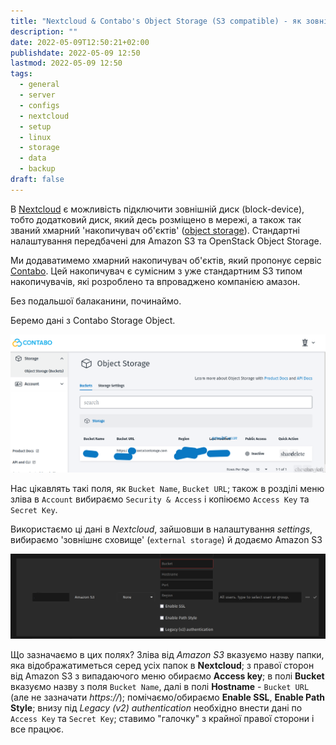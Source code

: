 ```yaml
---
title: "Nextcloud & Contabo's Object Storage (S3 compatible) - як зовнішній носій"
description: ""
date: 2022-05-09T12:50:21+02:00
publishdate: 2022-05-09 12:50
lastmod: 2022-05-09 12:50
tags:
  - general
  - server
  - configs
  - nextcloud
  - setup
  - linux
  - storage
  - data
  - backup
draft: false
---
```


В [Nextcloud](https://nextcloud.com/) є можливість підключити зовнішній диск (block-device), тобто додатковий диск, який десь розміщено в мережі, а також так званий хмарний 'накопичувач об'єктів' ([object storage](https://en.wikipedia.org/wiki/Object_storage)). Стандартні налаштування передбачені для Amazon S3 та OpenStack Object Storage.

Ми додаватимемо хмарний накопичувач об'єктів, який пропонує сервіс [Contabo](https://contabo.com). Цей накопичувач є сумісним з уже стандартним S3 типом накопичувачів, які розроблено та впроваджено компанією амазон.

Без подальшої балаканини, починаймо.

Беремо дані з Contabo Storage Object.

![](contabo.png)

Нас цікавлять такі поля, як `Bucket Name`, `Bucket URL`;  також в розділі меню зліва в `Account` вибираємо `Security & Access` і копіюємо `Access Key` та `Secret Key`.


Використаємо ці дані в _Nextcloud_, зайшовши в налаштування _settings_, вибираємо 'зовнішнє сховище' (`external storage`)  й додаємо Amazon S3

![](nextcloud.png) 

Що зазначаємо в цих полях? Зліва від _Amazon S3_ вказуємо назву папки, яка відображатиметься серед усіх папок в **Nextcloud**; з правої сторон від Amazon S3 з випадаючого меню обираємо **Access key**; в полі **Bucket** вказуємо назву з поля `Bucket Name`, далі в полі **Hostname** - `Bucket URL` (але не зазначати _https://_); помічаємо/обираємо **Enable SSL**, **Enable Path Style**;  внизу під _Legacy (v2) authentication_ необхідно внести дані по `Access Key` та `Secret Key`; ставимо "галочку" з крайної правої сторони і все працює. 
